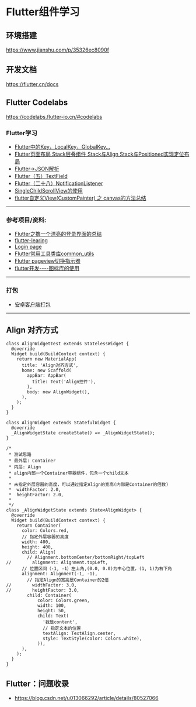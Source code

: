 # Flutter组件学习

## 环境搭建
https://www.jianshu.com/p/35326ec8090f
## 开发文档
https://flutter.cn/docs

## Flutter Codelabs
https://codelabs.flutter-io.cn/#codelabs

### Flutter学习
- [Flutter中的Key，LocalKey，GlobalKey...](https://segmentfault.com/a/1190000011276853)
- [Flutter页面布局 Stack层叠组件 Stack与Align Stack与Positioned实现定位布局](https://www.cnblogs.com/yiweiyihang/p/11451966.html)
- [Flutter->JSON解析](https://segmentfault.com/a/1190000020134951)
- [Flutter（五）TextField](https://www.jianshu.com/p/f7b37f7fa2a0)
- [Flutter（二十八）NotificationListener](https://www.jianshu.com/p/6dc3cca1d99a)
- [SingleChildScrollView的使用](https://blog.csdn.net/weixin_43266090/article/details/94165846)
- [flutter自定义View(CustomPainter) 之 canvas的方法总结](https://blog.csdn.net/u011272795/article/details/83828732)
---
### 参考项目/资料:
- [Flutter之撸一个漂亮的登录界面的总结](https://www.jianshu.com/p/0c2ba709b95e)
- [flutter-learing](https://github.com/LXD312569496/flutter-learing)
- [Login page](https://github.com/huextrat/TheGorgeousLogin)
- [Flutter常用工具类库common_utils](http://www.imooc.com/article/details/id/253896)
- [Flutter pageview切换指示器](https://www.jianshu.com/p/c0fc4ab3e9c6)
- [flutter开发----图标库的使用](https://blog.csdn.net/qq_35905501/article/details/90270010)
---
### 打包
- [安卓客户端打包](https://www.jianshu.com/p/f91b4e84cec8)



---
## Align 对齐方式
```
class AlignWidgetTest extends StatelessWidget {
  @override
  Widget build(BuildContext context) {
    return new MaterialApp(
      title: 'Align对齐方式',
      home: new Scaffold(
        appBar: AppBar(
          title: Text('Align控件'),
        ),
        body: new AlignWidget(),
      ),
    );
  }
}

class AlignWidget extends StatefulWidget {
  @override
  _AlignWidgetState createState() => _AlignWidgetState();
}

/*
 * 测试思路
 * 最外层: Container
 * 内层: Align
 * align内部一个Container容器组件，包含一个child文本
 *
 * 未指定外层容器的高度，可以通过指定Align的宽高(内部是Container的倍数)
 *  widthFactor: 2.0,
 *  heightFactor: 2.0,
 *
 */
class _AlignWidgetState extends State<AlignWidget> {
  @override
  Widget build(BuildContext context) {
    return Container(
      color: Colors.red,
      // 指定外层容器的高度
      width: 400,
      height: 400,
      child: Align(
        // Alignment.bottomCenter/bottomRight/topLeft
//        alignment: Alignment.topLeft,
      // 位置区间（-1, -1）左上角,(0.0, 0.0)为中心位置，(1, 1)为右下角
      alignment: Alignment(-1, -1),
        // 指定Align的宽高是Container的2倍
//        widthFactor: 3.0,
//        heightFactor: 3.0,
        child: Container(
            color: Colors.green,
            width: 100,
            height: 50,
            child: Text(
              '我是content',
              // 指定文本的位置
              textAlign: TextAlign.center,
              style: TextStyle(color: Colors.white),
            )),
      ),
    );
  }
}
```

## Flutter：问题收录
- https://blog.csdn.net/u013066292/article/details/80527066
